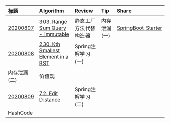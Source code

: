 | 标题 | Algorithm | Review | Tip | Share|
| :-----| :---- | :---- |  :---- |  :---- |
| [20200807](./20200807.md) | [303. Range Sum Query - Immutable](https://leetcode.com/problems/range-sum-query-immutable/) | 静态工厂方法代替构造器 | 内存泄漏(一) | [SpringBoot_Starter](https://github.com/guangxush/SpringBoot_Starter)  |
| [20200808](./20200808.md) | [230. Kth Smallest Element in a BST](https://leetcode.com/problems/kth-smallest-element-in-a-bst/) | Spring注解学习(一)
 | 内存泄漏(二) | 价值观 |
| [20200809](./20200809.md) | [72. Edit Distance](https://leetcode.com/problems/edit-distance/) | Spring注解学习(二)
 | HashCode |  |
